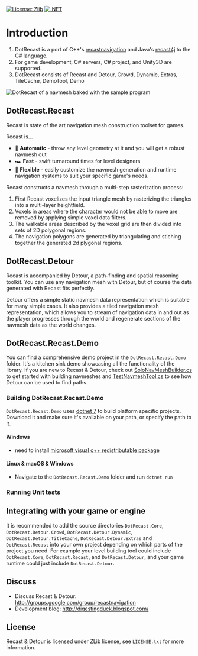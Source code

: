 [![License: Zlib](https://img.shields.io/badge/License-Zlib-lightgrey.svg)](https://opensource.org/licenses/Zlib)
[![.NET](https://github.com/ikpil/DotRecast/actions/workflows/dotnet.yml/badge.svg)](https://github.com/ikpil/DotRecast/actions/workflows/dotnet.yml)

# Introduction
1. DotRecast is a port of C++'s [recastnavigation](https://github.com/recastnavigation/recastnavigation) and Java's [recast4j](https://github.com/ppiastucki/recast4j) to the C# language.
2. For game development, C# servers, C# project, and Unity3D are supported.
3. DotRecast consists of Recast and Detour, Crowd, Dynamic, Extras, TileCache, DemoTool, Demo

![DotRecast of a navmesh baked with the sample program](/resources/screenshot.png?raw=true)

## DotRecast.Recast

Recast is state of the art navigation mesh construction toolset for games.

Recast is...
* 🤖 **Automatic** - throw any level geometry at it and you will get a robust navmesh out
* 🏎️ **Fast** - swift turnaround times for level designers
* 🧘 **Flexible** - easily customize the navmesh generation and runtime navigation systems to suit your specific game's needs.

Recast constructs a navmesh through a multi-step rasterization process:

1. First Recast voxelizes the input triangle mesh by rasterizing the triangles into a multi-layer heightfield.
2. Voxels in areas where the character would not be able to move are removed by applying simple voxel data filters.
3. The walkable areas described by the voxel grid are then divided into sets of 2D polygonal regions.
4. The navigation polygons are generated by triangulating and stiching together the generated 2d plygonal regions.

## DotRecast.Detour

Recast is accompanied by Detour, a path-finding and spatial reasoning toolkit. You can use any navigation mesh with Detour, but of course the data generated with Recast fits perfectly.

Detour offers a simple static navmesh data representation which is suitable for many simple cases.  It also provides a tiled navigation mesh representation, which allows you to stream of navigation data in and out as the player progresses through the world and regenerate sections of the navmesh data as the world changes.

## DotRecast.Recast.Demo

You can find a comprehensive demo project in the `DotRecast.Recast.Demo` folder. It's a kitchen sink demo showcasing all the functionality of the library. If you are new to Recast & Detour, check out [SoloNavMeshBuilder.cs](/src/DotRecast.Recast.Demo/Builder/SoloNavMeshBuilder.cs) to get started with building navmeshes and [TestNavmeshTool.cs](/src/DotRecast.Recast.Demo/Tools/TestNavmeshTool.cs) to see how Detour can be used to find paths.

### Building DotRecast.Recast.Demo

`DotRecast.Recast.Demo` uses [dotnet 7](https://dotnet.microsoft.com/) to build platform specific projects. Download it and make sure it's available on your path, or specify the path to it.

#### Windows
- need to install [microsoft visual c++ redistributable package](https://learn.microsoft.com/en-us/cpp/windows/latest-supported-vc-redist)

#### Linux & macOS & Windows

- Navigate to the `DotRecast.Recast.Demo` folder and run `dotnet run`

### Running Unit tests

## Integrating with your game or engine

It is recommended to add the source directories `DotRecast.Core`, `DotRecast.Detour.Crowd`, `DotRecast.Detour.Dynamic`, `DotRecast.Detour.TitleCache`, `DotRecast.Detour.Extras` and `DotRecast.Recast` into your own project depending on which parts of the project you need. For example your level building tool could include `DotRecast.Core`, `DotRecast.Recast`, and `DotRecast.Detour`, and your game runtime could just include `DotRecast.Detour`.

## Discuss

- Discuss Recast & Detour: http://groups.google.com/group/recastnavigation
- Development blog: http://digestingduck.blogspot.com/

## License

Recast & Detour is licensed under ZLib license, see `LICENSE.txt` for more information.
